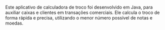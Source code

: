 Este aplicativo de calculadora de troco foi desenvolvido em Java, para auxiliar caixas e clientes em transações comerciais. Ele calcula o troco de forma rápida e precisa, utilizando o menor número possível de notas e moedas.
